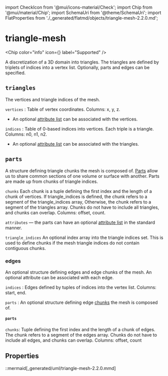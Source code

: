 import CheckIcon from '@mui/icons-material/Check';
import Chip from '@mui/material/Chip';
import SchemaUri from '@theme/SchemaUri';
import FlatProperties from './_generated/flatmd/objects/triangle-mesh-2.2.0.md';

# triangle-mesh

<Chip color="info" icon={<CheckIcon />} label="Supported" /><br />
<SchemaUri uri="schema/objects/triangle-mesh/2.2.0/triangle-mesh.schema.json" />

A discretization of a 3D domain into triangles. The triangles are defined by triplets of indices into a vertex list. Optionally, parts and edges can be specified.

## `triangles`
The vertices and triangle indices of the mesh.

`vertices` : Table of vertex coordinates. Columns: x, y, z.

- An optional [attribute list](../understanding-schemas/understanding-attributes.md) can be associated with the vertices.

`indices` : Table of 0-based indices into vertices. Each triple is a triangle. Columns: n0, n1, n2.

- An optional [attribute list](../understanding-schemas/understanding-attributes.md) can be associated with the triangles.

## `parts`

A structure defining triangle chunks the mesh is composed of. [Parts](../understanding-schemas/understanding-parts.md) allow us to share common sections of one volume or surface with another. Parts are made up from chunks of triangle indices.

`chunks`
Each chunk is a tuple defining the first index and the length of a chunk of vertices. If triangle_indices is defined, the chunk refers to a segment of the triangle_indices array, Otherwise, the chunk refers to a segment of the triangles array. Chunks do not have to include all triangles, and chunks can overlap. Columns: offset, count.

`attributes` — the parts can have an optional [attribute list](../understanding-schemas/understanding-attributes.md) in the standard manner.

`triangle_indices`
An optional index array into the triangle indices set. This is used to define chunks if the mesh triangle indices do not contain contiguous chunks.

### edges
An optional structure defining edges and edge chunks of the mesh. An optional attribute can be associated with each edge.

`indices` : Edges defined by tuples of indices into the vertex list. Columns: start, end.

`parts` : An optional structure defining edge [chunks](#parts-1) the mesh is composed of.

#### `parts`

`chunks`: Tuple defining the first index and the length of a chunk of edges. The chunk refers to a segment of the edges array. Chunks do not have to include all edges, and chunks can overlap. Columns: offset, count

## Properties

<FlatProperties />

::mermaid[_generated/uml/triangle-mesh-2.2.0.mmd]
